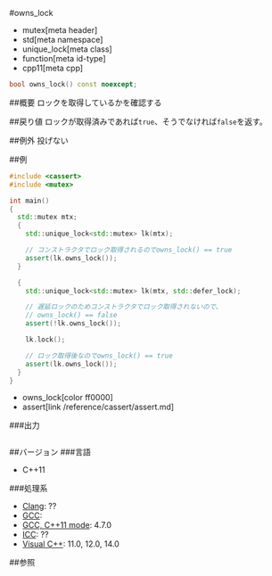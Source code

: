 #owns_lock
* mutex[meta header]
* std[meta namespace]
* unique_lock[meta class]
* function[meta id-type]
* cpp11[meta cpp]

```cpp
bool owns_lock() const noexcept;
```

##概要
ロックを取得しているかを確認する


##戻り値
ロックが取得済みであれば`true`、そうでなければ`false`を返す。


##例外
投げない


##例
```cpp
#include <cassert>
#include <mutex>

int main()
{
  std::mutex mtx;
  {
    std::unique_lock<std::mutex> lk(mtx);

    // コンストラクタでロック取得されるのでowns_lock() == true
    assert(lk.owns_lock());
  }

  {
    std::unique_lock<std::mutex> lk(mtx, std::defer_lock);

    // 遅延ロックのためコンストラクタでロック取得されないので、
    // owns_lock() == false
    assert(!lk.owns_lock());

    lk.lock();

    // ロック取得後なのでowns_lock() == true
    assert(lk.owns_lock());
  }
}
```
* owns_lock[color ff0000]
* assert[link /reference/cassert/assert.md]

###出力
```
```

##バージョン
###言語
- C++11

###処理系
- [Clang](/implementation.md#clang): ??
- [GCC](/implementation.md#gcc): 
- [GCC, C++11 mode](/implementation.md#gcc): 4.7.0
- [ICC](/implementation.md#icc): ??
- [Visual C++](/implementation.md#visual_cpp): 11.0, 12.0, 14.0


##参照


